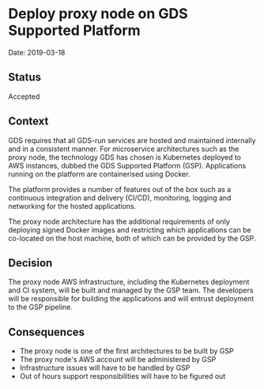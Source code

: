 # Deploy proxy node on GDS Supported Platform

Date: 2019-03-18

## Status

Accepted

## Context

GDS requires that all GDS-run services are hosted and maintained internally and in a consistent manner. For microservice architectures such as the proxy node, the technology GDS has chosen is Kubernetes deployed to AWS instances, dubbed the GDS Supported Platform (GSP). Applications running on the platform are containerised using Docker.

The platform provides a number of features out of the box such as a continuous integration and delivery (CI/CD), monitoring, logging and networking for the hosted applications.

The proxy node architecture has the additional requirements of only deploying signed Docker images and restricting which applications can be co-located on the host machine, both of which can be provided by the GSP.

## Decision

The proxy node AWS infrastructure, including the Kubernetes deployment and CI system, will be built and managed by the GSP team. The developers will be responsible for building the applications and will entrust deployment to the GSP pipeline.

## Consequences

- The proxy node is one of the first architectures to be built by GSP
- The proxy node's AWS account will be administered by GSP
- Infrastructure issues will have to be handled by GSP
- Out of hours support responsibilities will have to be figured out

